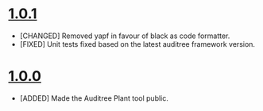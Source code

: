 # [1.0.1](https://github.com/ComplianceAsCode/auditree-plant/releases/tag/v1.0.1)

- [CHANGED] Removed yapf in favour of black as code formatter.
- [FIXED] Unit tests fixed based on the latest auditree framework version.

# [1.0.0](https://github.com/ComplianceAsCode/auditree-plant/releases/tag/v1.0.0)

- [ADDED] Made the Auditree Plant tool public.
